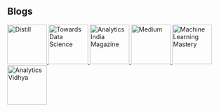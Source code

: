 ## Blogs
<p>
<a href="https://distill.pub/">
<img border="0" title="Distill" 
src="https://pbs.twimg.com/profile_images/1217512741956489216/VMIw85Xe_400x400.jpg"
width="90" height="90">
</a>
  
<a href="https://towardsdatascience.com/">
<img border="0" title="Towards Data Science" 
src="https://miro.medium.com/max/1173/1*eLxNtw6hQ4-3HrHda5BCCw.png"
width="90" height="90">
</a>
  
<a href="https://analyticsindiamag.com/">
<img border="0" title="Analytics India Magazine" 
src="https://analyticsindiamag.com/wp-content/uploads/2016/12/AIM-Logo.png"
width="90" height="90">
</a>
  
<a href="https://medium.com/">
<img border="0" title="Medium" 
src="https://miro.medium.com/max/800/1*sHhtYhaCe2Uc3IU0IgKwIQ.png"
width="90" height="90">
</a>
  
<a href="https://machinelearningmastery.com/">
<img border="0" title="Machine Learning Mastery" 
src="https://machinelearningmastery.com/wp-content/uploads/2016/09/icon-150x150.png"
width="90" height="90">
</a>  
  
<a href="https://www.analyticsvidhya.com/blog/">
<img border="0" title="Analytics Vidhya" 
src="https://media-exp1.licdn.com/dms/image/C4E0BAQGfHu3OJEbNzQ/company-logo_200_200/0/1593403854720?e=2147483647&v=beta&t=hUMGZNz4Hr7SltmrKR6SJOftyDnzR2ux4LOzTRdJh0M"
width="90" height="90">
</a> 
</p> 
